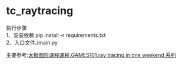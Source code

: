 # tc_raytracing
执行步骤  
1、安装依赖  pip install -r requirements.txt  
2、入口文件./main.py  


主要参考:[太极图形课程课程](https://space.bilibili.com/1779922645/?spm_id_from=333.999.0.0),[GAMES101](https://www.bilibili.com/video/BV1X7411F744?spm_id_from=333.999.0.0),[ray tracing in one weekend 系列](https://raytracing.github.io/books/RayTracingInOneWeekend.html)
